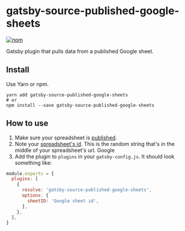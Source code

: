 # gatsby-source-published-google-sheets

[![npm](https://img.shields.io/npm/v/gatsby-source-published-google-sheets.svg)](https://www.npmjs.com/package/gatsby-source-published-google-sheets)

Gatsby plugin that pulls data from a published Google sheet.

## Install

Use Yarn or npm.

```
yarn add gatsby-source-published-google-sheets
# or
npm install --save gatsby-source-published-google-sheets
```

## How to use

1. Make sure your spreadsheet is [published](https://support.google.com/docs/answer/183965).
2. Note your [spreadsheet's id](https://developers.google.com/sheets/api/guides/concepts#spreadsheet_id). This is the random string that's in the middle of your spreadsheet's url. Google
3. Add the plugin to `plugins` in your `gatsby-config.js`. It should look something like:

```js
module.exports = {
  plugins: [
    {
      resolve: 'gatsby-source-published-google-sheets',
      options: {
        sheetID: 'Google sheet id',
      },
    },
  ],
}
```

